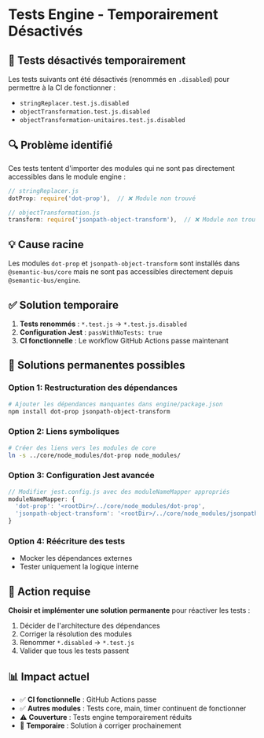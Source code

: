 # Tests Engine - Temporairement Désactivés

## 🚫 Tests désactivés temporairement

Les tests suivants ont été désactivés (renommés en `.disabled`) pour permettre à la CI de fonctionner :

- `stringReplacer.test.js.disabled`
- `objectTransformation.test.js.disabled` 
- `objectTransformation-unitaires.test.js.disabled`

## 🔍 Problème identifié

Ces tests tentent d'importer des modules qui ne sont pas directement accessibles dans le module engine :

```javascript
// stringReplacer.js
dotProp: require('dot-prop'),  // ❌ Module non trouvé

// objectTransformation.js  
transform: require('jsonpath-object-transform'),  // ❌ Module non trouvé
```

## 💡 Cause racine

Les modules `dot-prop` et `jsonpath-object-transform` sont installés dans `@semantic-bus/core` mais ne sont pas accessibles directement depuis `@semantic-bus/engine`.

## ✅ Solution temporaire

1. **Tests renommés** : `*.test.js` → `*.test.js.disabled`
2. **Configuration Jest** : `passWithNoTests: true` 
3. **CI fonctionnelle** : Le workflow GitHub Actions passe maintenant

## 🔧 Solutions permanentes possibles

### Option 1: Restructuration des dépendances
```bash
# Ajouter les dépendances manquantes dans engine/package.json
npm install dot-prop jsonpath-object-transform
```

### Option 2: Liens symboliques
```bash
# Créer des liens vers les modules de core
ln -s ../core/node_modules/dot-prop node_modules/
```

### Option 3: Configuration Jest avancée
```javascript
// Modifier jest.config.js avec des moduleNameMapper appropriés
moduleNameMapper: {
  'dot-prop': '<rootDir>/../core/node_modules/dot-prop',
  'jsonpath-object-transform': '<rootDir>/../core/node_modules/jsonpath-object-transform'
}
```

### Option 4: Réécriture des tests
- Mocker les dépendances externes
- Tester uniquement la logique interne

## 🎯 Action requise

**Choisir et implémenter une solution permanente** pour réactiver les tests :
1. Décider de l'architecture des dépendances  
2. Corriger la résolution des modules
3. Renommer `*.disabled` → `*.test.js`
4. Valider que tous les tests passent

## 📊 Impact actuel

- ✅ **CI fonctionnelle** : GitHub Actions passe
- ✅ **Autres modules** : Tests core, main, timer continuent de fonctionner  
- ⚠️ **Couverture** : Tests engine temporairement réduits
- 🔄 **Temporaire** : Solution à corriger prochainement 